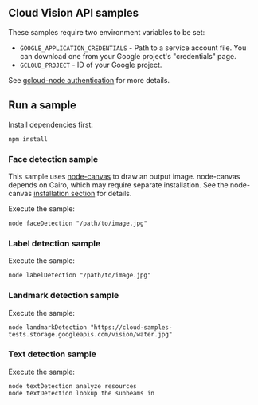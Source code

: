 ## Cloud Vision API samples

These samples require two environment variables to be set:

- `GOOGLE_APPLICATION_CREDENTIALS` - Path to a service account file. You can
download one from your Google project's "credentials" page.
- `GCLOUD_PROJECT` - ID of your Google project.

See [gcloud-node authentication][auth] for more details.

[auth]: https://googlecloudplatform.github.io/gcloud-node/#/docs/guides/authentication

## Run a sample

Install dependencies first:

    npm install

### Face detection sample

This sample uses [node-canvas](https://github.com/Automattic/node-canvas) to
draw an output image. node-canvas depends on Cairo, which may require separate
installation. See the node-canvas [installation section][canvas-install] for
details.

[canvas-install]: https://github.com/Automattic/node-canvas#installation

Execute the sample:

    node faceDetection "/path/to/image.jpg"

### Label detection sample

Execute the sample:

    node labelDetection "/path/to/image.jpg"

### Landmark detection sample

Execute the sample:

    node landmarkDetection "https://cloud-samples-tests.storage.googleapis.com/vision/water.jpg"

### Text detection sample

Execute the sample:

    node textDetection analyze resources
    node textDetection lookup the sunbeams in
